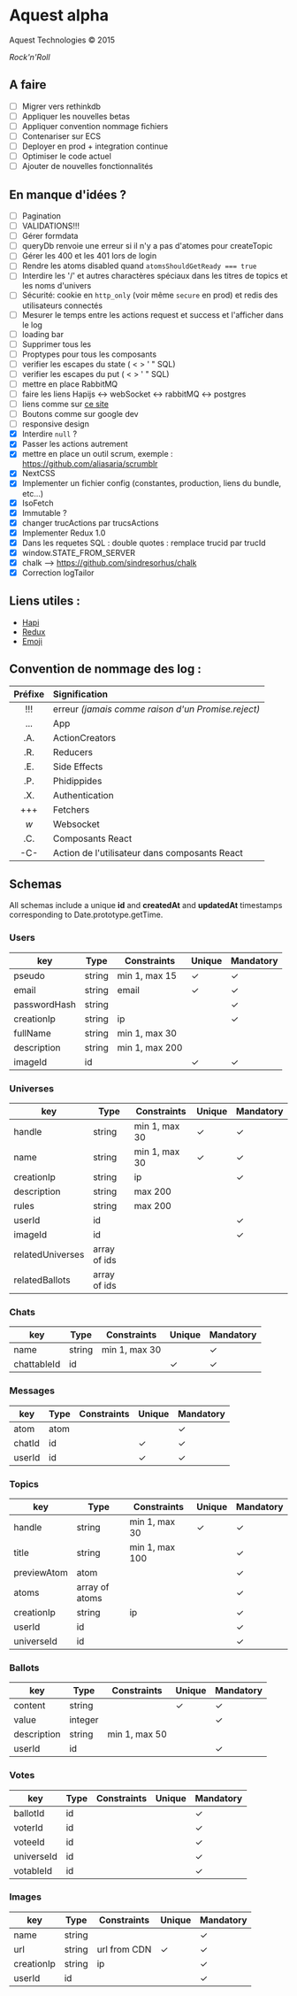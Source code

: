 # Aquest alpha

Aquest Technologies © 2015

*Rock'n'Roll*

## A faire

- [ ] Migrer vers rethinkdb
- [ ] Appliquer les nouvelles betas
- [ ] Appliquer convention nommage fichiers
- [ ] Contenariser sur ECS
- [ ] Deployer en prod + integration continue
- [ ] Optimiser le code actuel
- [ ] Ajouter de nouvelles fonctionnalités

## En manque d'idées ?

- [ ] Pagination
- [ ] VALIDATIONS!!!
- [ ] Gérer formdata
- [ ] queryDb renvoie une erreur si il n'y a pas d'atomes pour createTopic
- [ ] Gérer les 400 et les 401 lors de login
- [ ] Rendre les atoms disabled quand `atomsShouldGetReady === true`
- [ ] Interdire les '/' et autres charactères spéciaux dans les titres de topics et les noms d'univers
- [ ] Sécurité: cookie en `http_only` (voir même `secure` en prod) et redis des utilisateurs connectés
- [ ] Mesurer le temps entre les actions request et success et l'afficher dans le log
- [ ] loading bar
- [ ] Supprimer tous les <br/>
- [ ] Proptypes pour tous les composants
- [ ] verifier les escapes du state ( < > ' " SQL)
- [ ] verifier les escapes du put ( < > ' " SQL)
- [ ] mettre en place RabbitMQ
- [ ] faire les liens Hapijs <-> webSocket <-> rabbitMQ <-> postgres 
- [ ] liens comme sur [ce site](http://hugogiraudel.com/2014/02/06/calc-css-riddle/)
- [ ] Boutons comme sur google dev
- [ ] responsive design
- [x] Interdire `null` ?
- [x] Passer les actions autrement
- [x] mettre en place un outil scrum, exemple : https://github.com/aliasaria/scrumblr
- [x] NextCSS
- [x] Implementer un fichier config (constantes, production, liens du bundle, etc...)
- [x] IsoFetch
- [x] Immutable ?
- [x] changer trucActions par trucsActions
- [x] Implementer Redux 1.0
- [x] Dans les requetes SQL : double quotes : remplace trucid par trucId
- [x] window.STATE\_FROM_SERVER
- [x] chalk --> https://github.com/sindresorhus/chalk
- [x] Correction logTailor

## Liens utiles :
- [Hapi](http://hapijs.com/api)
- [Redux](https://github.com/gaearon/redux)
- [Emoji](http://www.emoji-cheat-sheet.com)

## Convention de nommage des log :
| Préfixe | Signification |
| :-----: | :------------ |
| !!! | erreur *(jamais comme raison d'un Promise.reject)* |
| ... | App |
| .A. | ActionCreators |
| .R. | Reducers |
| .E. | Side Effects |
| .P. | Phidippides |
| .X. | Authentication |
| +++ | Fetchers |
| _w_ | Websocket |
| .C. | Composants React |
| -C- | Action de l'utilisateur dans composants React |

## Schemas

All schemas include a unique **id** and **createdAt** and **updatedAt** timestamps corresponding to Date.prototype.getTime.

### Users

| key | Type | Constraints | Unique | Mandatory |
|-----|------|-------------|--------|-----------|
|pseudo|string|min 1, max 15|✓|✓|
|email|string|email|✓|✓|
|passwordHash|string|||✓|
|creationIp|string|ip||✓|
|fullName|string|min 1, max 30|||
|description|string|min 1, max 200|||
|imageId|id||✓|✓|

### Universes

| key | Type | Constraints | Unique | Mandatory |
|-----|------|-------------|--------|-----------|
|handle|string|min 1, max 30|✓|✓|
|name|string|min 1, max 30|✓|✓|
|creationIp|string|ip||✓|
|description|string|max 200|||
|rules|string|max 200|||
|userId|id|||✓|
|imageId|id|||✓|
|relatedUniverses|array of ids||||
|relatedBallots|array of ids||||

### Chats

| key | Type | Constraints | Unique | Mandatory |
|-----|------|-------------|--------|-----------|
|name|string|min 1, max 30||✓|
|chattableId|id||✓|✓|

### Messages

| key | Type | Constraints | Unique | Mandatory |
|-----|------|-------------|--------|-----------|
|atom|atom|||✓|
|chatId|id||✓|✓|
|userId|id||✓|✓|

### Topics

| key | Type | Constraints | Unique | Mandatory |
|-----|------|-------------|--------|-----------|
|handle|string|min 1, max 30|✓|✓|
|title|string|min 1, max 100||✓|
|previewAtom|atom|||✓|
|atoms|array of atoms|||✓|
|creationIp|string|ip||✓|
|userId|id|||✓|
|universeId|id|||✓|

### Ballots

| key | Type | Constraints | Unique | Mandatory |
|-----|------|-------------|--------|-----------|
|content|string||✓|✓|
|value|integer|||✓|
|description|string|min 1, max 50|||
|userId|id|||✓|

### Votes

| key | Type | Constraints | Unique | Mandatory |
|-----|------|-------------|--------|-----------|
|ballotId|id|||✓|
|voterId|id|||✓|
|voteeId|id|||✓|
|universeId|id|||✓|
|votableId|id|||✓|

### Images

| key | Type | Constraints | Unique | Mandatory |
|-----|------|-------------|--------|-----------|
|name|string|||✓|
|url|string|url from CDN|✓|✓|
|creationIp|string|ip||✓|
|userId|id|||✓|
